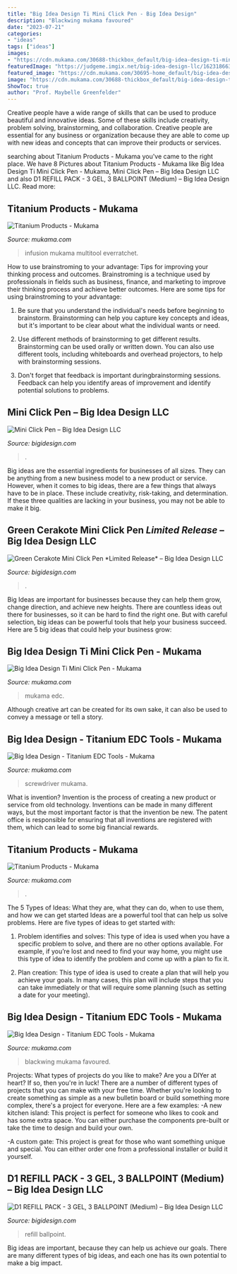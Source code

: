 ```yaml
---
title: "Big Idea Design Ti Mini Click Pen - Big Idea Design"
description: "Blackwing mukama favoured"
date: "2023-07-21"
categories:
- "ideas"
tags: ["ideas"]
images:
- "https://cdn.mukama.com/30688-thickbox_default/big-idea-design-ti-mini-click-pen.jpg"
featuredImage: "https://judgeme.imgix.net/big-idea-design-llc/1623186636__image__original.jpg?auto=format"
featured_image: "https://cdn.mukama.com/30695-home_default/big-idea-design-copper-pocket-pro-pen.jpg"
image: "https://cdn.mukama.com/30688-thickbox_default/big-idea-design-ti-mini-click-pen.jpg"
ShowToc: true
author: "Prof. Maybelle Greenfelder"
---
```



Creative people have a wide range of skills that can be used to produce beautiful and innovative ideas. Some of these skills include creativity, problem solving, brainstorming, and collaboration. Creative people are essential for any business or organization because they are able to come up with new ideas and concepts that can improve their products or services.

	

		
searching about Titanium Products - Mukama you've came to the right place. We have 8 Pictures about Titanium Products - Mukama like Big Idea Design Ti Mini Click Pen - Mukama, Mini Click Pen – Big Idea Design LLC and also D1 REFILL PACK - 3 GEL, 3 BALLPOINT (Medium) – Big Idea Design LLC. Read more:
		
    
## Titanium Products - Mukama

<img loading=lazy src="https://cdn.mukama.com/16668-home_default/gear-infusion-everratchet-titanium-multitool.jpg" onerror="this.onerror=null;this.src='https://tse4.mm.bing.net/th?id=OIP.7y-mmtRwWk6CceBBcl9svAHaHa&amp;pid=15.1';" alt="Titanium Products - Mukama">

_Source: mukama.com_

>infusion mukama multitool everratchet. 

	

How to use brainstroming to your advantage: Tips for improving your thinking process and outcomes.
Brainstroming is a technique used by professionals in fields such as business, finance, and marketing to improve their thinking process and achieve better outcomes. Here are some tips for using brainstroming to your advantage: 
1. Be sure that you understand the individual's needs before beginning to brainstorm. Brainstorming can help you capture key concepts and ideas, but it's important to be clear about what the individual wants or need.

2. Use different methods of brainstorming to get different results. Brainstorming can be used orally or written down. You can also use different tools, including whiteboards and overhead projectors, to help with brainstorming sessions.

3. Don't forget that feedback is important duringbrainstorming sessions. Feedback can help you identify areas of improvement and identify potential solutions to problems.

    
## Mini Click Pen – Big Idea Design LLC

<img loading=lazy src="https://judgeme.imgix.net/big-idea-design-llc/1619802774__20210430_121227__original.jpg?auto=format" onerror="this.onerror=null;this.src='https://tse3.mm.bing.net/th?id=OIP.OawKuyXxSImH7E10nxcXEwHaQd&amp;pid=15.1';" alt="Mini Click Pen – Big Idea Design LLC">

_Source: bigidesign.com_

>. 

	

Big ideas are the essential ingredients for businesses of all sizes. They can be anything from a new business model to a new product or service. However, when it comes to big ideas, there are a few things that always have to be in place. These include creativity, risk-taking, and determination. If these three qualities are lacking in your business, you may not be able to make it big.

    
## Green Cerakote Mini Click Pen *Limited Release* – Big Idea Design LLC

<img loading=lazy src="https://judgeme.imgix.net/big-idea-design-llc/1623186636__image__original.jpg?auto=format" onerror="this.onerror=null;this.src='https://tse3.mm.bing.net/th?id=OIP.dNg_ROTMWv_gZ7OUBrAKcwHaJ4&amp;pid=15.1';" alt="Green Cerakote Mini Click Pen *Limited Release* – Big Idea Design LLC">

_Source: bigidesign.com_

>. 

	

Big Ideas are important for businesses because they can help them grow, change direction, and achieve new heights. There are countless ideas out there for businesses, so it can be hard to find the right one. But with careful selection, big ideas can be powerful tools that help your business succeed. Here are 5 big ideas that could help your business grow: 

    
## Big Idea Design Ti Mini Click Pen - Mukama

<img loading=lazy src="https://cdn.mukama.com/30688-thickbox_default/big-idea-design-ti-mini-click-pen.jpg" onerror="this.onerror=null;this.src='https://tse3.mm.bing.net/th?id=OIP.QzT94nmqQmGintRHs7QKMQHaHa&amp;pid=15.1';" alt="Big Idea Design Ti Mini Click Pen - Mukama">

_Source: mukama.com_

>mukama edc. 

	

Although creative art can be created for its own sake, it can also be used to convey a message or tell a story.

    
## Big Idea Design - Titanium EDC Tools - Mukama

<img loading=lazy src="https://cdn.mukama.com/29814-ml_default/big-idea-design-bit-bar-inline-screwdriver.jpg" onerror="this.onerror=null;this.src='https://tse1.mm.bing.net/th?id=OIP.MMFBQ7vOmRNlIuRqPawq7wAAAA&amp;pid=15.1';" alt="Big Idea Design - Titanium EDC Tools - Mukama">

_Source: mukama.com_

>screwdriver mukama. 

	

What is invention?
Invention is the process of creating a new product or service from old technology. Inventions can be made in many different ways, but the most important factor is that the invention be new. 
The patent office is responsible for ensuring that all inventions are registered with them, which can lead to some big financial rewards.

    
## Titanium Products - Mukama

<img loading=lazy src="https://cdn.mukama.com/27721-home_default/vargo-titanium-fire-box-grill.jpg" onerror="this.onerror=null;this.src='https://tse4.mm.bing.net/th?id=OIP.idUb-einnpVOvClfWM-YAQHaHa&amp;pid=15.1';" alt="Titanium Products - Mukama">

_Source: mukama.com_

>. 

	

The 5 Types of Ideas: What they are, what they can do, when to use them, and how we can get started
Ideas are a powerful tool that can help us solve problems. Here are five types of ideas to get started with:
1. Problem identifies and solves: This type of idea is used when you have a specific problem to solve, and there are no other options available. For example, if you’re lost and need to find your way home, you might use this type of idea to identify the problem and come up with a plan to fix it.

2. Plan creation: This type of idea is used to create a plan that will help you achieve your goals. In many cases, this plan will include steps that you can take immediately or that will require some planning (such as setting a date for your meeting).


    
## Big Idea Design - Titanium EDC Tools - Mukama

<img loading=lazy src="https://cdn.mukama.com/30695-home_default/big-idea-design-copper-pocket-pro-pen.jpg" onerror="this.onerror=null;this.src='https://tse1.mm.bing.net/th?id=OIP.g4AdjgtMNgF_GNb2e7wwvQHaHa&amp;pid=15.1';" alt="Big Idea Design - Titanium EDC Tools - Mukama">

_Source: mukama.com_

>blackwing mukama favoured. 

	

Projects: What types of projects do you like to make?
Are you a DIYer at heart? If so, then you're in luck! There are a number of different types of projects that you can make with your free time. Whether you're looking to create something as simple as a new bulletin board or build something more complex, there's a project for everyone. Here are a few examples: 
-A new kitchen island: This project is perfect for someone who likes to cook and has some extra space. You can either purchase the components pre-built or take the time to design and build your own. 

-A custom gate: This project is great for those who want something unique and special. You can either order one from a professional installer or build it yourself.

    
## D1 REFILL PACK - 3 GEL, 3 BALLPOINT (Medium) – Big Idea Design LLC

<img loading=lazy src="https://cdn.shopify.com/s/files/1/1353/1287/products/5J0A86762_1024x1024.jpg?v=1595447034" onerror="this.onerror=null;this.src='https://tse4.mm.bing.net/th?id=OIP.7UEM5taaPSii0DYmKPL9lQHaFQ&amp;pid=15.1';" alt="D1 REFILL PACK - 3 GEL, 3 BALLPOINT (Medium) – Big Idea Design LLC">

_Source: bigidesign.com_

>refill ballpoint. 

	

Big ideas are important, because they can help us achieve our goals. There are many different types of big ideas, and each one has its own potential to make a big impact. 

